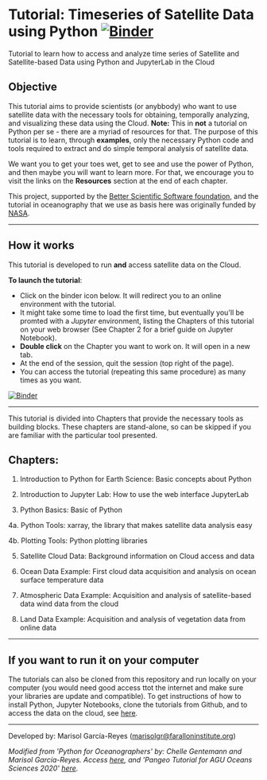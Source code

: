 # Tutorial: Timeseries of Satellite Data using Python  [![Binder](https://mybinder.org/badge_logo.svg)](https://mybinder.org/v2/gh/marisolgr/python_sat_tutorials/main)


Tutorial to learn how to access and analyze time series of Satellite and Satellite-based Data using Python and JupyterLab in the Cloud

## Objective
This tutorial aims to provide scientists (or anybbody) who want to use satellite data with the necessary tools for obtaining, temporally analyzing, and visualizing these data using the Cloud. __Note:__ This in __not__ a tutorial on Python per se - there are a myriad of resources for that. The purpose of this tutorial is to learn, through __examples__, only the necessary Python code and tools required to extract and do simple temporal analysis of satellite data. 

We want you to get your toes wet, get to see and use the power of Python, and then maybe you will want to learn more. For that, we encourage you to visit the links on the __Resources__ section at the end of each chapter. 

This project, supported by the [Better Scientific Software foundation](https://bssw.io/), and the tutorial in oceanography that we use as basis here was originally funded by [NASA](https://www.nasa.gov/).

***

## How it works 
This tutorial is developed to run __and__ access satellite data on the Cloud. 

__To launch the tutorial__:

- Click on the binder icon below. It will redirect you to an online environment with the tutorial. 
- It might take some time to load the first time, but eventually you'll be promted with a _Jupyter_ environment, listing the Chapters of this tutorial on your web browser (See Chapter 2 for a brief guide on Jupyter Notebook). 
- __Double click__ on the Chapter you want to work on. It will open in a new tab. 
- At the end of the session, quit the session (top right of the page). 
- You can access the tutorial (repeating this same procedure) as many times as you want.

[![Binder](https://mybinder.org/badge_logo.svg)](https://mybinder.org/v2/gh/marisolgr/python_sat_tutorials/main)

***

This tutorial is divided into Chapters that provide the necessary tools as building blocks. These chapters are stand-alone, so can be skipped if you are familiar with the particular tool presented. 

## Chapters:

1. Introduction to Python for Earth Science: Basic concepts about Python

2. Introduction to Jupyter Lab: How to use the web interface JupyterLab

3. Python Basics: Basic of Python

4a. Python Tools: xarray, the library that makes satellite data analysis easy

4b. Plotting Tools: Python plotting libraries

5. Satellite Cloud Data: Background information on Cloud access and data

6. Ocean Data Example: First cloud data acquisition and analysis on ocean surface temperature data

7. Atmospheric Data Example: Acquisition and analysis of satellite-based data wind data from the cloud

8. Land Data Example: Acquisition and analysis of vegetation data from online data


***

## If you want to run it on your computer
The tutorials can also be cloned from this repository and run locally on your computer (you would need good access ttot the internet and make sure your libraries are update and compatible). To get instructions of how to install Python, Jupyter Notebooks, clone the tutorials from Github, and to access the data on the cloud, see [here](https://github.com/marisolgr/python_sat_tutorials/blob/main/Python_Installation.md).

***

Developed by: Marisol García-Reyes (marisolgr@faralloninstitute.org)

_Modified from 'Python for Oceanographers' by: Chelle Gentemann and Marisol García-Reyes. Access [here](https://github.com/python4oceanography/ocean_python_tutorial), and 'Pangeo Tutorial for AGU Oceans Sciences 2020' [here](https://github.com/pangeo-gallery/osm2020tutorial)._

